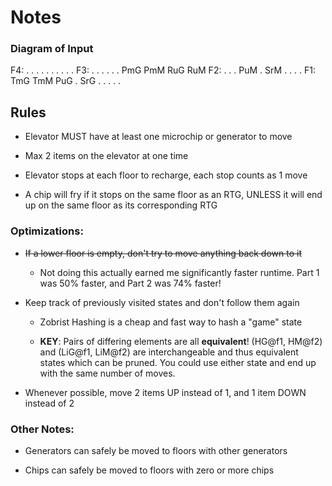 # Notes

### Diagram of Input

   F4: .   .   .   .   .   .   .   .   .   .
   F3: .   .   .   .   .   .   PmG PmM RuG RuM
   F2: .   .   .   PuM .   SrM .   .   .   .
   F1: TmG TmM PuG .   SrG .   .   .   .   .

## Rules

 * Elevator MUST have at least one microchip or generator to move

 * Max 2 items on the elevator at one time

 * Elevator stops at each floor to recharge, each stop counts as 1 move

 * A chip will fry if it stops on the same floor as an RTG, UNLESS it will end
   up on the same floor as its corresponding RTG

### Optimizations:

 * ~~If a lower floor is empty, don't try to move anything back down to it~~

    + Not doing this actually earned me significantly faster runtime. Part 1 was
      50% faster, and Part 2 was 74% faster!

 * Keep track of previously visited states and don't follow them again

   + Zobrist Hashing is a cheap and fast way to hash a "game" state

   + **KEY**: Pairs of differing elements are all **equivalent**!
     (HG@f1, HM@f2) and (LiG@f1, LiM@f2) are interchangeable and thus equivalent
     states which can be pruned. You could use either state and end up with the
     same number of moves.

 * Whenever possible, move 2 items UP instead of 1, and 1 item DOWN instead of 2

### Other Notes:

 * Generators can safely be moved to floors with other generators

 * Chips can safely be moved to floors with zero or more chips

